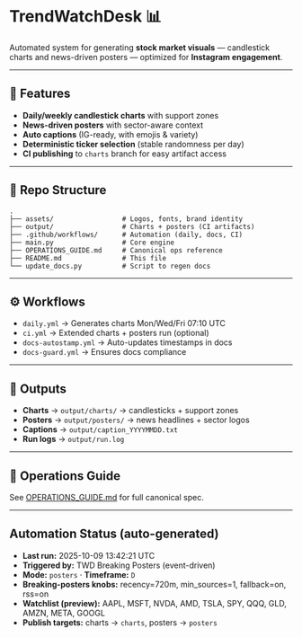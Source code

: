 # TrendWatchDesk 📊

Automated system for generating **stock market visuals** — candlestick charts and news-driven posters — optimized for **Instagram engagement**.

---

## 🚀 Features

- **Daily/weekly candlestick charts** with support zones
- **News-driven posters** with sector-aware context
- **Auto captions** (IG-ready, with emojis & variety)
- **Deterministic ticker selection** (stable randomness per day)
- **CI publishing** to `charts` branch for easy artifact access

---

## 📂 Repo Structure

```text
.
├── assets/                 # Logos, fonts, brand identity
├── output/                 # Charts + posters (CI artifacts)
├── .github/workflows/      # Automation (daily, docs, CI)
├── main.py                 # Core engine
├── OPERATIONS_GUIDE.md     # Canonical ops reference
├── README.md               # This file
└── update_docs.py          # Script to regen docs
```

---

## ⚙️ Workflows

- `daily.yml` → Generates charts Mon/Wed/Fri 07:10 UTC  
- `ci.yml` → Extended charts + posters run (optional)  
- `docs-autostamp.yml` → Auto-updates timestamps in docs  
- `docs-guard.yml` → Ensures docs compliance  

---

## 📸 Outputs

- **Charts** → `output/charts/` → candlesticks + support zones  
- **Posters** → `output/posters/` → news headlines + sector logos  
- **Captions** → `output/caption_YYYYMMDD.txt`  
- **Run logs** → `output/run.log`  

---

## 📖 Operations Guide

See [OPERATIONS_GUIDE.md](OPERATIONS_GUIDE.md) for full canonical spec.


---

<!-- TWD_STATUS:BEGIN -->

## Automation Status (auto-generated)
- **Last run:** 2025-10-09 13:42:21 UTC
- **Triggered by:** TWD Breaking Posters (event-driven)
- **Mode:** `posters`   ·  **Timeframe:** `D`
- **Breaking-posters knobs:** recency=720m, min_sources=1, fallback=on, rss=on
- **Watchlist (preview):** AAPL, MSFT, NVDA, AMD, TSLA, SPY, QQQ, GLD, AMZN, META, GOOGL
- **Publish targets:** charts → `charts`, posters → `posters`

<!-- TWD_STATUS:END -->
